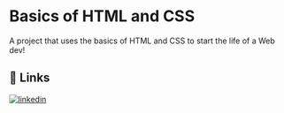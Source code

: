 # Basics of HTML and CSS

A project that uses the basics of HTML and CSS to start the life of a Web dev!
## 🔗 Links
[![linkedin](https://img.shields.io/badge/linkedin-0A66C2?style=for-the-badge&logo=linkedin&logoColor=white)](https://www.linkedin.com/rubenscpneto)
